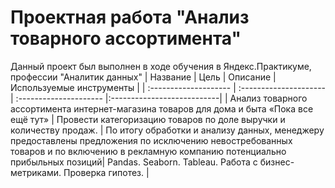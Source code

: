 # Проектная работа "Анализ товарного ассортимента"
Данный проект был выполнен в ходе обучения в Яндекс.Практикуме, профессии "Аналитик данных" 
| Название | Цель | Описание | Используемые инструменты |
| :-------------------- | :---------------------| :--------------------- |:---------------------------|
| Анализ товарного ассортимента интернет-магазина товаров для дома и быта «Пока все ещё тут»   | Провести категоризацию товаров по доле выручки и количеству продаж.  | По итогу обработки и анализу данных, менеджеру предоставлены предложения по исключению невостребованных товаров и по включению в рекламную компанию потенциально прибыльных позиций| Pandas. Seaborn. Tableau. Работа с бизнес-метриками. Проверка гипотез. |
